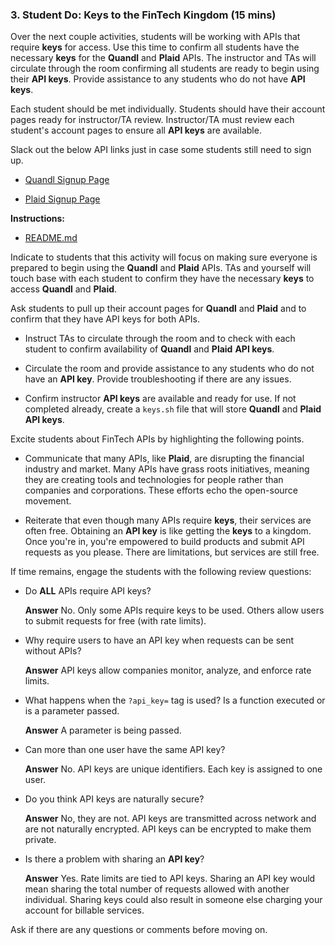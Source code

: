 ### 3. Student Do: Keys to the FinTech Kingdom (15 mins)

Over the next couple activities, students will be working with APIs that require **keys** for access. Use this time to confirm all students have the necessary **keys** for the **Quandl** and **Plaid** APIs. The instructor and TAs will circulate through the room confirming all students are ready to begin using their **API keys**. Provide assistance to any students who do not have **API keys**.

Each student should be met individually. Students should have their account pages ready for instructor/TA review. Instructor/TA must review each student's account pages to ensure all **API keys** are available.

Slack out the below API links just in case some students still need to sign up.

* [Quandl Signup Page](https://www.quandl.com/sign-up-modal?defaultModal=showSignUp)

* [Plaid Signup Page](https://dashboard.plaid.com/signup)

**Instructions:**

* [README.md](Activities/03-Stu_Api_Keys/README.md)

Indicate to students that this activity will focus on making sure everyone is prepared to begin using the **Quandl** and **Plaid** APIs. TAs and yourself will touch base with each student to confirm they have the necessary **keys** to access **Quandl** and **Plaid**.

Ask students to pull up their account pages for **Quandl** and **Plaid** and to confirm that they have API keys for both APIs.

* Instruct TAs to circulate through the room and to check with each student to confirm availability of **Quandl** and **Plaid** **API keys**.

* Circulate the room and provide assistance to any students who do not have an **API key**. Provide troubleshooting if there are any issues.

* Confirm instructor **API keys** are available and ready for use. If not completed already, create a `keys.sh` file that will store **Quandl** and **Plaid** **API keys**.

Excite students about FinTech APIs by highlighting the following points.

* Communicate that many APIs, like **Plaid**, are disrupting the financial industry and market. Many APIs have grass roots initiatives, meaning they are creating tools and technologies for people rather than companies and corporations. These efforts echo the open-source movement.

* Reiterate that even though many APIs require **keys**, their services are often free. Obtaining an **API key** is like getting the **keys** to a kingdom. Once you're in, you're empowered to build products and submit API requests as you please. There are limitations, but services are still free.

If time remains, engage the students with the following review questions:

* Do **ALL** APIs require API keys?

  **Answer** No. Only some APIs require keys to be used. Others allow users to submit requests for free (with rate limits).

* Why require users to have an API key when requests can be sent without APIs?

  **Answer** API keys allow companies monitor, analyze, and enforce rate limits.

* What happens when the `?api_key=` tag is used? Is a function executed or is a parameter passed.

  **Answer** A parameter is being passed.

* Can more than one user have the same API key?

  **Answer** No. API keys are unique identifiers. Each key is assigned to one user.

* Do you think API keys are naturally secure?

  **Answer** No, they are not. API keys are transmitted across network and are not naturally encrypted. API keys can be encrypted to make them private.

* Is there a problem with sharing an **API key**?

  **Answer** Yes. Rate limits are tied to API keys. Sharing an API key would mean sharing the total number of requests allowed with another individual. Sharing keys could also result in someone else charging your account for billable services.

Ask if there are any questions or comments before moving on.
